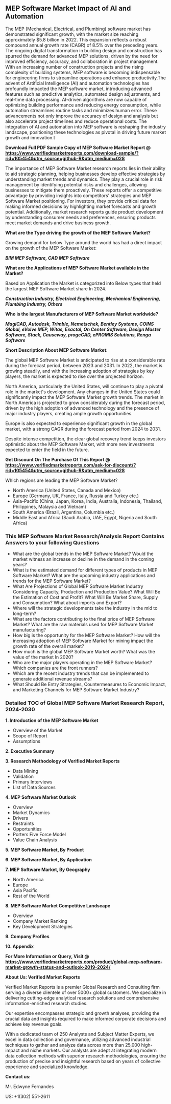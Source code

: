 <h2>MEP Software Market Impact of AI and Automation</h2>The MEP (Mechanical, Electrical, and Plumbing) software market has demonstrated significant growth, with the market size reaching approximately $5.8 billion in 2022. This expansion reflects a robust compound annual growth rate (CAGR) of 8.5% over the preceding years. The ongoing digital transformation in building design and construction has spurred the demand for advanced MEP solutions, driven by the need for improved efficiency, accuracy, and collaboration in project management. With an increasing number of construction projects and the rising complexity of building systems, MEP software is becoming indispensable for engineering firms to streamline operations and enhance productivity.The advent of Artificial Intelligence (AI) and automation technologies has profoundly impacted the MEP software market, introducing advanced features such as predictive analytics, automated design adjustments, and real-time data processing. AI-driven algorithms are now capable of optimizing building performance and reducing energy consumption, while automation streamlines routine tasks and minimizes human error. These advancements not only improve the accuracy of design and analysis but also accelerate project timelines and reduce operational costs. The integration of AI and automation into MEP software is reshaping the industry landscape, positioning these technologies as pivotal in driving future market growth and innovation.t</p><p id="" class=""><strong>Download Full PDF Sample Copy of MEP Software Market Report @ <a href="https://www.verifiedmarketreports.com/download-sample/?rid=105454&utm_source=github-R&utm_medium=028" target="_blank">https://www.verifiedmarketreports.com/download-sample/?rid=105454&utm_source=github-R&utm_medium=028</a></strong></p><p>The importance of&nbsp;MEP Software Market research reports lies in their ability to aid strategic planning, helping businesses develop effective strategies by understanding market trends and dynamics. They play a crucial role in risk management by identifying potential risks and challenges, allowing businesses to mitigate them proactively. These reports offer a competitive advantage by providing insights into competitors' strategies and MEP Software Market positioning. For investors, they provide critical data for making informed decisions by highlighting market forecasts and growth potential. Additionally, market research reports guide product development by understanding consumer needs and preferences, ensuring products meet market demands and drive business growth.</p><p><strong>What are the&nbsp;Type driving the growth of the MEP Software Market?</strong></p><p id="" class="">Growing demand for below Type around the world has had a direct impact on the growth of the MEP Software Market:</p><em><strong>BIM MEP Software, CAD MEP Software</strong></em></p><strong>What are the&nbsp;Applications&nbsp;of MEP Software Market available in the Market?</strong></p><p id="" class="">Based on Application the Market is categorized into Below types that held the largest MEP Software Market share In 2024.</p><em><strong>Construction Industry, Electrical Engineering, Mechanical Engineering, Plumbing Industry, Others</strong></em></p><strong>Who is the largest Manufacturers of MEP Software Market worldwide?</strong></p><p><em><strong>MagiCAD, Autodesk, Trimble, Nemetschek, Bentley Systems, COINS Global, eVolve MEP, Witas, Exactal, On Center Software, Design Master Software, Stack, Causeway, progeCAD, ePROMIS Solutions, Renga Software</strong></em></p><p id="" class=""><strong>Short Description About MEP Software Market:</strong></p><p>The global MEP Software Market is anticipated to rise at a considerable rate during the forecast period, between 2023 and 2031. In 2022, the market is growing steadily, and with the increasing adoption of strategies by key players, the market is expected to rise over the projected horizon.</p><p>North America, particularly the United States, will continue to play a pivotal role in the market's development. Any changes in the United States could significantly impact the MEP Software Market growth trends. The market in North America is projected to grow considerably during the forecast period, driven by the high adoption of advanced technology and the presence of major industry players, creating ample growth opportunities.</p><p>Europe is also expected to experience significant growth in the global market, with a strong CAGR during the forecast period from 2024 to 2031.</p><p>Despite intense competition, the clear global recovery trend keeps investors optimistic about the MEP Software Market, with more new investments expected to enter the field in the future.</p><p id="" class=""><strong>Get Discount On The Purchase Of This Report @ <a href="https://www.verifiedmarketreports.com/ask-for-discount/?rid=105454&utm_source=github-R&utm_medium=028" target="_blank">https://www.verifiedmarketreports.com/ask-for-discount/?rid=105454&utm_source=github-R&utm_medium=028</a></strong></p>Which regions are leading the MEP Software Market?</p><ul><li>North America (United States, Canada and Mexico)</li><li>Europe (Germany, UK, France, Italy, Russia and Turkey etc.)</li><li>Asia-Pacific (China, Japan, Korea, India, Australia, Indonesia, Thailand, Philippines, Malaysia and Vietnam)</li><li>South America (Brazil, Argentina, Columbia etc.)</li><li>Middle East and Africa (Saudi Arabia, UAE, Egypt, Nigeria and South Africa)</li></ul><h3 id="" class="">This MEP Software Market Research/Analysis Report Contains Answers to your following Questions</h3><ul><li>What are the global trends in the MEP Software Market? Would the market witness an increase or decline in the demand in the coming years?</li><li>What is the estimated demand for different types of products in MEP Software Market? What are the upcoming industry applications and trends for the MEP Software Market?</li><li>What Are Projections of Global MEP Software Market Industry Considering Capacity, Production and Production Value? What Will Be the Estimation of Cost and Profit? What Will Be Market Share, Supply and Consumption? What about imports and Export?</li><li>Where will the strategic developments take the industry in the mid to long-term?</li><li>What are the factors contributing to the final price of MEP Software Market? What are the raw materials used for MEP Software Market manufacturing?</li><li>How big is the opportunity for the MEP Software Market? How will the increasing adoption of MEP Software Market for mining impact the growth rate of the overall market?</li><li>How much is the global MEP Software Market worth? What was the value of the market In 2020?</li><li>Who are the major players operating in the MEP Software Market? Which companies are the front runners?</li><li>Which are the recent industry trends that can be implemented to generate additional revenue streams?</li><li>What Should Be Entry Strategies, Countermeasures to Economic Impact, and Marketing Channels for MEP Software Market Industry?</li></ul><h3 id="" class="">Detailed TOC of Global MEP Software Market Research Report, 2024-2030</h3><p id="" class=""><strong>1. Introduction of the MEP Software Market</strong></p><ul><li>Overview of the Market</li><li>Scope of Report</li><li>Assumptions</li></ul><p id="" class=""><strong>2. Executive Summary</strong></p><p id="" class=""><strong>3. Research Methodology of Verified Market Reports</strong></p><ul><li>Data Mining</li><li>Validation</li><li>Primary Interviews</li><li>List of Data Sources</li></ul><p id="" class=""><strong>4. MEP Software Market Outlook</strong></p><ul><li>Overview</li><li>Market Dynamics</li><li>Drivers</li><li>Restraints</li><li>Opportunities</li><li>Porters Five Force Model</li><li>Value Chain Analysis</li></ul><p id="" class=""><strong>5. MEP Software Market, By Product</strong></p><p id="" class=""><strong>6. MEP Software Market, By Application</strong></p><p id="" class=""><strong>7. MEP Software Market, By Geography</strong></p><ul><li>North America</li><li>Europe</li><li>Asia Pacific</li><li>Rest of the World</li></ul><p id="" class=""><strong>8. MEP Software Market Competitive Landscape</strong></p><ul><li>Overview</li><li>Company Market Ranking</li><li>Key Development Strategies</li></ul><p id="" class=""><strong>9. Company Profiles</strong></p><p id="" class=""><strong>10. Appendix</strong></p><p id="" class=""><strong>For More Information or Query, Visit @ <a href="https://www.verifiedmarketreports.com/product/global-mep-software-market-growth-status-and-outlook-2019-2024/" target="_blank">https://www.verifiedmarketreports.com/product/global-mep-software-market-growth-status-and-outlook-2019-2024/</a></strong></p><p id="" class=""><strong>About Us: Verified Market Reports</strong></p><p id="" class="">Verified Market Reports is a premier Global Research and Consulting firm serving a diverse clientele of over 5000+ global customers. We specialize in delivering cutting-edge analytical research solutions and comprehensive information-enriched research studies.</p><p id="" class="">Our expertise encompasses strategic and growth analyses, providing the crucial data and insights required to make informed corporate decisions and achieve key revenue goals.</p><p id="" class="">With a dedicated team of 250 Analysts and Subject Matter Experts, we excel in data collection and governance, utilizing advanced industrial techniques to gather and analyze data across more than 25,000 high-impact and niche markets. Our analysts are adept at integrating modern data collection methods with superior research methodologies, ensuring the production of precise and insightful research based on years of collective experience and specialized knowledge.</p><p id="" class=""><strong>Contact us:</strong></p><p id="" class="">Mr. Edwyne Fernandes</p><p id="" class="">US: +1(302) 551-2611</p>